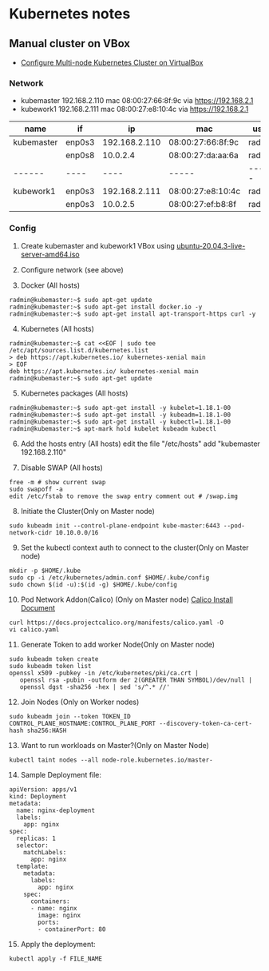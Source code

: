 # Kubernetes notes

## Manual cluster on VBox
- [Configure Multi-node Kubernetes Cluster on VirtualBox](https://www.youtube.com/watch?v=EHDDm_iR1Fs)

### Network
- kubemaster 192.168.2.110 mac 08:00:27:66:8f:9c via https://192.168.2.1
- kubework1  192.168.2.111 mac 08:00:27:e8:10:4c via https://192.168.2.1

| name | if | ip | mac | user | nettype |
|------|----|----|-----|------|------|
| kubemaster | enp0s3 | 192.168.2.110 | 08:00:27:66:8f:9c | radmin | bridged |
|  | enp0s8 | 10.0.2.4 | 08:00:27:da:aa:6a | radmin | k8sNat |
|------|----|----|-----|------|------|
| kubework1 | enp0s3 | 192.168.2.111 | 08:00:27:e8:10:4c | radmin | bridged |
|  | enp0s3 | 10.0.2.5 | 08:00:27:ef:b8:8f | radmin | k8sNat |

### Config
1. Create kubemaster and kubework1 VBox using [ubuntu-20.04.3-live-server-amd64.iso](https://ubuntu.com/download/server)

2. Configure network (see above)

3. Docker (All hosts)
```
radmin@kubemaster:~$ sudo apt-get update
radmin@kubemaster:~$ sudo apt-get install docker.io -y
radmin@kubemaster:~$ sudo apt-get install apt-transport-https curl -y
```

4. Kubernetes (All hosts)
```
radmin@kubemaster:~$ cat <<EOF | sudo tee /etc/apt/sources.list.d/kubernetes.list 
> deb https://apt.kubernetes.io/ kubernetes-xenial main
> EOF
deb https://apt.kubernetes.io/ kubernetes-xenial main
radmin@kubemaster:~$ sudo apt-get update
```

5. Kubernetes packages (All hosts)
```
radmin@kubemaster:~$ sudo apt-get install -y kubelet=1.18.1-00
radmin@kubemaster:~$ sudo apt-get install -y kubeadm=1.18.1-00
radmin@kubemaster:~$ sudo apt-get install -y kubectl=1.18.1-00
radmin@kubemaster:~$ apt-mark hold kubelet kubeadm kubectl
```

6. Add the hosts entry (All hosts) edit the file "/etc/hosts" add "kubemaster 192.168.2.110"

7. Disable SWAP (All hosts)
```
free -m # show current swap
sudo swapoff -a
edit /etc/fstab to remove the swap entry comment out # /swap.img
```

8. Initiate the Cluster(Only on Master node)
```
sudo kubeadm init --control-plane-endpoint kube-master:6443 --pod-network-cidr 10.10.0.0/16
```

9. Set the kubectl context auth to connect to the cluster(Only on Master node)
```
mkdir -p $HOME/.kube
sudo cp -i /etc/kubernetes/admin.conf $HOME/.kube/config
sudo chown $(id -u):$(id -g) $HOME/.kube/config
```

10. Pod Network Addon(Calico) (Only on Master node) [Calico Install Document](https://docs.projectcalico.org/getting-started/kubernetes/self-managed-onprem/onpremises#install-calico-with-kubernetes-api-datastore-50-nodes-or-less)
```
curl https://docs.projectcalico.org/manifests/calico.yaml -O
vi calico.yaml
```

11. Generate Token to add worker Node(Only on Master node)

```
sudo kubeadm token create
sudo kubeadm token list
openssl x509 -pubkey -in /etc/kubernetes/pki/ca.crt | 
   openssl rsa -pubin -outform der 2(GREATER THAN SYMBOL)/dev/null | 
   openssl dgst -sha256 -hex | sed 's/^.* //'
```

12. Join Nodes (Only on Worker nodes)
```
sudo kubeadm join --token TOKEN_ID CONTROL_PLANE_HOSTNAME:CONTROL_PLANE_PORT --discovery-token-ca-cert-hash sha256:HASH
```

13. Want to run workloads on Master?(Only on Master Node)
```
kubectl taint nodes --all node-role.kubernetes.io/master-
```

14. Sample Deployment file:
```
apiVersion: apps/v1
kind: Deployment
metadata:
  name: nginx-deployment
  labels:
    app: nginx
spec:
  replicas: 1
  selector:
    matchLabels:
      app: nginx
  template:
    metadata:
      labels:
        app: nginx
    spec:
      containers:
      - name: nginx
        image: nginx
        ports:
        - containerPort: 80
```

15. Apply the deployment:
```
kubectl apply -f FILE_NAME
```

